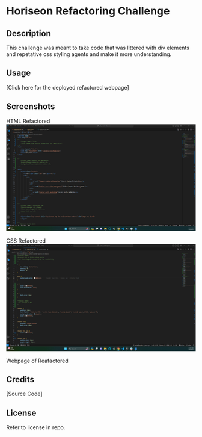 # Horiseon Refactoring Challenge

## Description

This challenge was meant to take code that was littered with div elements and repetative css styling agents and make it more understanding.

## Usage

[Click here for the deployed refactored webpage]

## Screenshots

HTML Refactored
![](https://github.com/TheKyleKirby/horiseon-refactor-mod1/blob/main/assets/images/HTML-Screenshot.png)

CSS Refactored
![](https://github.com/TheKyleKirby/horiseon-refactor-mod1/blob/main/assets/images/CSS-Screenshot.png)

Webpage of Reafactored

## Credits

[Source Code]

## License

Refer to license in repo.